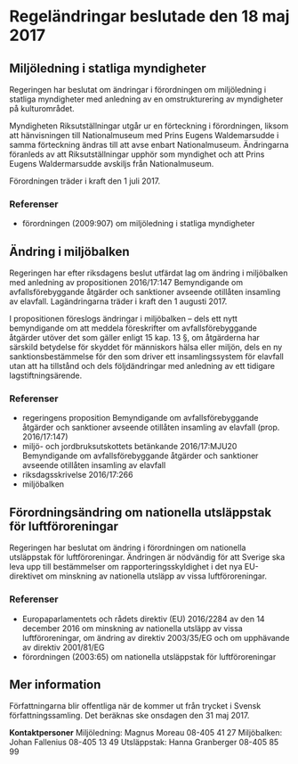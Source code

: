 # Regeländringar beslutade den 18 maj 2017

## Miljöledning i statliga myndigheter

Regeringen har beslutat om ändringar i förordningen om miljöledning i statliga myndigheter med anledning av en omstrukturering av myndigheter på kulturområdet.

Myndigheten Riksutställningar utgår ur en förteckning i förordningen, liksom att hänvisningen till Nationalmuseum med Prins Eugens Waldemarsudde i samma förteckning ändras till att avse enbart Nationalmuseum. Ändringarna föranleds av att Riksutställningar upphör som myndighet och att Prins Eugens Waldermarsudde avskiljs från Nationalmuseum.

Förordningen träder i kraft den 1 juli 2017\.

### Referenser

* förordningen (2009:907\) om miljöledning i statliga myndigheter

## Ändring i miljöbalken

Regeringen har efter riksdagens beslut utfärdat lag om ändring i miljöbalken med anledning av propositionen 2016/17:147 Bemyndigande om avfallsförebyggande åtgärder och sanktioner avseende otillåten insamling av elavfall. Lagändringarna träder i kraft den 1 augusti 2017\.

I propositionen föreslogs ändringar i miljöbalken – dels ett nytt bemyndigande om att meddela föreskrifter om avfallsförebyggande åtgärder utöver det som gäller enligt 15 kap. 13 §, om åtgärderna har särskild betydelse för skyddet för människors hälsa eller miljön, dels en ny sanktionsbestämmelse för den som driver ett insamlingssystem för elavfall utan att ha tillstånd och dels följdändringar med anledning av ett tidigare lagstiftningsärende.

### Referenser

* regeringens proposition Bemyndigande om avfallsförebyggande åtgärder och sanktioner avseende otillåten insamling av elavfall (prop. 2016/17:147\)
* miljö\- och jordbruksutskottets betänkande 2016/17:MJU20 Bemyndigande om avfallsförebyggande åtgärder och sanktioner avseende otillåten insamling av elavfall
* riksdagsskrivelse 2016/17:266
* miljöbalken

## Förordningsändring om nationella utsläppstak för luftföroreningar

Regeringen har beslutat om ändring i förordningen om nationella utsläppstak för luftföroreningar. Ändringen är nödvändig för att Sverige ska leva upp till bestämmelser om rapporteringsskyldighet i det nya EU\-direktivet om minskning av nationella utsläpp av vissa luftföroreningar.

### Referenser

* Europaparlamentets och rådets direktiv (EU) 2016/2284 av den 14 december 2016 om minskning av nationella utsläpp av vissa luftföroreningar, om ändring av direktiv 2003/35/EG och om upphävande av direktiv 2001/81/EG
* förordningen (2003:65\) om nationella utsläppstak för luftföroreningar

## Mer information

Författningarna blir offentliga när de kommer ut från trycket i Svensk författningssamling. Det beräknas ske onsdagen den 31 maj 2017\.

**Kontaktpersoner**
Miljöledning: Magnus Moreau 08\-405 41 27
Miljöbalken: Johan Fallenius 08\-405 13 49
Utsläppstak: Hanna Granberger 08\-405 85 99

